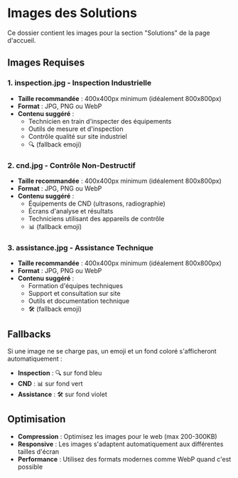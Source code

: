 # Images des Solutions

Ce dossier contient les images pour la section "Solutions" de la page d'accueil.

## Images Requises

### 1. **inspection.jpg** - Inspection Industrielle
- **Taille recommandée** : 400x400px minimum (idéalement 800x800px)
- **Format** : JPG, PNG ou WebP
- **Contenu suggéré** : 
  - Technicien en train d'inspecter des équipements
  - Outils de mesure et d'inspection
  - Contrôle qualité sur site industriel
  - 🔍 (fallback emoji)

### 2. **cnd.jpg** - Contrôle Non-Destructif
- **Taille recommandée** : 400x400px minimum (idéalement 800x800px)
- **Format** : JPG, PNG ou WebP
- **Contenu suggéré** :
  - Équipements de CND (ultrasons, radiographie)
  - Écrans d'analyse et résultats
  - Techniciens utilisant des appareils de contrôle
  - 📊 (fallback emoji)

### 3. **assistance.jpg** - Assistance Technique
- **Taille recommandée** : 400x400px minimum (idéalement 800x800px)
- **Format** : JPG, PNG ou WebP
- **Contenu suggéré** :
  - Formation d'équipes techniques
  - Support et consultation sur site
  - Outils et documentation technique
  - 🛠️ (fallback emoji)

## Fallbacks

Si une image ne se charge pas, un emoji et un fond coloré s'afficheront automatiquement :
- **Inspection** : 🔍 sur fond bleu
- **CND** : 📊 sur fond vert  
- **Assistance** : 🛠️ sur fond violet

## Optimisation

- **Compression** : Optimisez les images pour le web (max 200-300KB)
- **Responsive** : Les images s'adaptent automatiquement aux différentes tailles d'écran
- **Performance** : Utilisez des formats modernes comme WebP quand c'est possible
